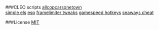 
###CLEO scripts
[allcopcarsonetown](/cleo/allcopcarsonetown)  
[simple els](/cleo/els_simple)
[esp](/cleo/esp)
[framelimiter tweaks](/cleo/framelimiter)
[gamespeed hotkeys](/cleo/gamespeed)
[seaways cheat](/cleo/seaways)

###License
[MIT](/LICENSE)

